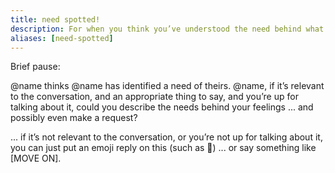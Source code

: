 ```yaml
---
title: need spotted!
description: For when you think you’ve understood the need behind what you or what someone else is saying.
aliases: [need-spotted]
--- 
```


Brief pause:

@name thinks @name has identified a need of theirs. @name, if it’s relevant to the conversation, and an appropriate thing to say, and you’re up for talking about it, could you describe the needs behind your feelings ... and possibly even make a request?

... if it’s not relevant to the conversation, or you’re not up for talking about it, you can just put an emoji reply on this (such as :no_entry_sign:) ... or say something like [MOVE ON].